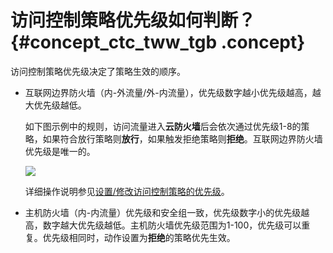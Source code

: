 # 访问控制策略优先级如何判断？ {#concept_ctc_tww_tgb .concept}

访问控制策略优先级决定了策略生效的顺序。

-   互联网边界防火墙（内-外流量/外-内流量），优先级数字越小优先级越高，越大优先级越低。

    如下图示例中的规则，访问流量进入**云防火墙**后会依次通过优先级1-8的策略，如果符合放行策略则**放行**，如果触发拒绝策略则**拒绝**。互联网边界防火墙优先级是唯一的。

    ![](http://static-aliyun-doc.oss-cn-hangzhou.aliyuncs.com/assets/img/124619/155408294838802_zh-CN.png)

    详细操作说明参见[设置/修改访问控制策略的优先级](../../../../../cn.zh-CN/用户指南/安全策略/设置__修改访问控制策略的优先级.md#)。

-   主机防火墙（内-内流量）优先级和安全组一致，优先级数字小的优先级越高，数字越大优先级越低。主机防火墙优先级范围为1-100，优先级可以重复。优先级相同时，动作设置为**拒绝**的策略优先生效。

